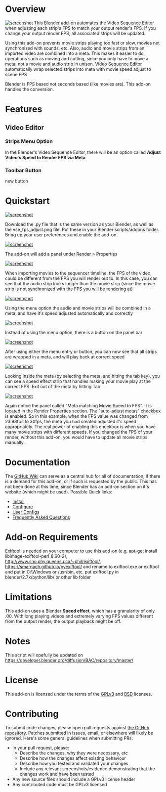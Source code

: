 # Overview
[![screenshot](https://github.com/escapecode/Blender-VSE_FPS_adjust/blob/master/screenshots/00.jpg)](https://raw.github.com/wiki/escapecode/Blender-VSE_FPS_adjust/blob/master/screenshots/00.jpg)
This Blender add-on automates  the Video Sequence Editor when adjusting each strip's FPS to match your output render's FPS.  If you change your output render FPS, all associated strips will be updated.

Using this add-on prevents movie strips playing too fast or slow, movies not synchronized with sounds, etc.  Also, audio and movie strips from an imported video are combined into a meta.  This makes it easier to do operations such as moving and cutting, since you only have to move a meta, not a movie and audio strip in unison.
 Video Sequence Editor automatically wrap selected strips into meta with movie speed adjust to scene FPS

Blender is FPS based not seconds based (like movies are).  This add-on handles the conversion.

# Features
## Video Editor
### Strips Menu Option
In the Blender's Video Sequence Editor, there will be an option called **Adjust Video's Speed to Render FPS via Meta**
### Toolbar Button
new button

# Quickstart
[![screenshot](https://github.com/escapecode/Blender-VSE_FPS_adjust/blob/master/screenshots/01.jpg)](https://raw.github.com/wiki/escapecode/Blender-VSE_FPS_adjust/blob/master/screenshots/01.jpg)

Download  the .py file that is the same version as your Blender, as well as the vse_fps_adjust.png file.  Put these in your Blender scripts/addons folder.  Bring up your user preferences and enable the add-on.

[![screenshot](https://github.com/escapecode/Blender-VSE_FPS_adjust/blob/master/screenshots/02.jpg)](https://raw.github.com/wiki/escapecode/Blender-VSE_FPS_adjust/blob/master/screenshots/02.jpg)

The add-on will add a panel under Render > Properties

[![screenshot](https://github.com/escapecode/Blender-VSE_FPS_adjust/blob/master/screenshots/03.jpg)](https://raw.github.com/wiki/escapecode/Blender-VSE_FPS_adjust/blob/master/screenshots/03.jpg)

When importing movies to the sequencer timeline, the FPS of the video, could be different from the FPS you will render out to.  In this case, you can see that the audio strip looks longer than the movie strip (since the movie strip is not synchronized with the FPS you will be rendering at)

[![screenshot](https://github.com/escapecode/Blender-VSE_FPS_adjust/blob/master/screenshots/04.jpg)](https://raw.github.com/wiki/escapecode/Blender-VSE_FPS_adjust/blob/master/screenshots/04.jpg)

Using the menu option the audio and movie strips will be combined in a meta, and have it's speed adjusted automatically and correctly

[![screenshot](https://github.com/escapecode/Blender-VSE_FPS_adjust/blob/master/screenshots/05.jpg)](https://raw.github.com/wiki/escapecode/Blender-VSE_FPS_adjust/blob/master/screenshots/05.jpg)

Instead of using the menu option, there is a button on the panel bar

[![screenshot](https://github.com/escapecode/Blender-VSE_FPS_adjust/blob/master/screenshots/06.jpg)](https://raw.github.com/wiki/escapecode/Blender-VSE_FPS_adjust/blob/master/screenshots/06.jpg)

After using either the menu entry or button, you can now see that all strips are wrapped in a meta, and will play back at correct speed

[![screenshot](https://github.com/escapecode/Blender-VSE_FPS_adjust/blob/master/screenshots/07.jpg)](https://raw.github.com/wiki/escapecode/Blender-VSE_FPS_adjust/blob/master/screenshots/07.jpg)

Looking inside the meta (by selecting the meta, and hitting the tab key), you can see a speed effect strip that handles making your movie play at the correct FPS.  Exit out of the meta by hitting Tab

[![screenshot](https://github.com/escapecode/Blender-VSE_FPS_adjust/blob/master/screenshots/08.jpg)](https://raw.github.com/wiki/escapecode/Blender-VSE_FPS_adjust/blob/master/screenshots/08.jpg)

Again notice the panel called "Meta matching Movie Speed to FPS".  It is located in the Render Properties section.  The "auto-adjust metas" checkbox is enabled.  So in this example, when the FPS value was changed from 23.98fps to 30fps, the meta you had created adjusted it's speed appropriately.  The real power of enabling this checkbox is when you have many movie strips with different speeds.  If you changed the FPS of your render, without this add-on, you would have to update all movie strips manually.

# Documentation

The [GitHub Wiki](https://github.com/escapecode/Blender-addon-view3d_nav_buttons/wiki) can serve as a central hub for all of
documentation, if there is a demand for this add-on, or if such is requested by the public.  This has not been done at this time, since Blender has an add-on section on it's website (which might be used). Possible Quick links:

* [Install](https://github.com/escapecode/Blender-addon-view3d_nav_buttons/wiki/Installation)
* [Configure](https://github.com/escapecode/Blender-addon-view3d_nav_buttons/wiki/Configuration-Settings)
* [User Configs](https://github.com/escapecode/Blender-addon-view3d_nav_buttons/wiki/User-Configs)
* [Frequently Asked Questions](https://github.com/escapecode/Blender-addon-view3d_nav_buttons/wiki/FAQ)

# Add-on Requirements
Exiftool is needed on your computer to use this add-on (e.g. apt-get install libimage-exiftool-perl_8.60-2), http://www.sno.phy.queensu.ca/~phil/exiftool/, https://smarnach.github.io/pyexiftool/ and rename to exiftool.exe or exiftool and put in C:\Windows or /usr/bin, etc. put exiftool.py in blender/2.7x/python/lib/ or other lib folder

# Limitations
This add-on uses a Blender **Speed effect**, which has a granularity of only .00.  With long playing videos and extremely varying FPS values different from the output render, the output playback might be off.

# Notes
This script will opefully be updated on https://developer.blender.org/diffusion/BAC/repository/master/

# License

This add-on is licensed under the terms of the [GPLv3](LICENSE.GPL) and
[BSD](LICENSE.BSD) licenses.

# Contributing

To submit code changes, please open pull requests against [the GitHub repository](https://github.com/escapecode/Blender-addon-view3d_nav_buttons/edit/master/README.md). Patches submitted in issues, email, or elsewhere will likely be ignored. Here's some general guidelines when submitting PRs:

 * In your pull request, please:
   * Describe the changes, why they were necessary, etc
   * Describe how the changes affect existing behaviour
   * Describe how you tested and validated your changes
   * Include any relevant screenshots/evidence demonstrating that the changes work and have been tested
 * Any new source files should include a GPLv3 license header
 * Any contributed code must be GPLv3 licensed

[wiki]: https://github.com/escapecode/Blender-addon-view3d_nav_buttons/wiki
